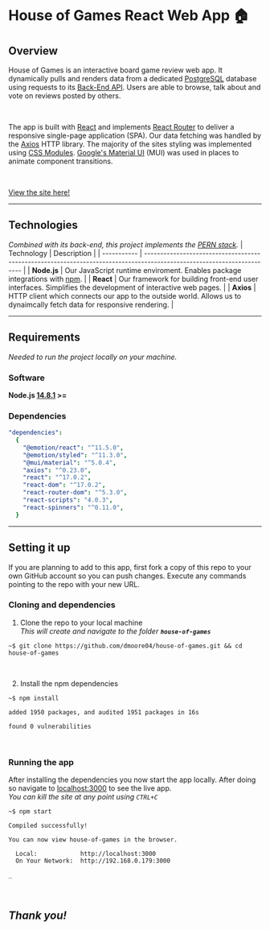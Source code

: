 # House of Games React Web App 🏠

## Overview

House of Games is an interactive board game review web app. It dynamically pulls and renders data from a dedicated [PostgreSQL](https://www.postgresql.org/) database using requests to its [Back-End API](https://github.com/dmoore04/house-of-games-API). Users are able to browse, talk about and vote on reviews posted by others.

</br>

The app is built with [React](https://reactjs.org/) and implements [React Router](https://reactrouter.com/web/guides/quick-start) to deliver a responsive single-page application (SPA). Our data fetching was handled by the [Axios](https://axios-http.com/) HTTP library. The majority of the sites styling was implemented using [CSS Modules](https://github.com/css-modules/css-modules). [Google's Material UI](https://mui.com/) (MUI) was used in places to animate component transitions.

</br>

[View the site here!](https://gamehaus.netlify.app/)

---

## Technologies

_Combined with its back-end, this project implements the [PERN stack](https://www.geeksforgeeks.org/what-is-pern-stack/)._
| Technology | Description |
| ----------- | ---------------------------------------------------------------------------------------------------------------------- |
| **Node.js** | Our JavaScript runtime enviroment. Enables package integrations with [npm](https://www.npmjs.com/). |
| **React** | Our framework for building front-end user interfaces. Simplifies the development of interactive web pages. |
| **Axios** | HTTP client which connects our app to the outside world. Allows us to dynaimcally fetch data for responsive rendering. |

---

## Requirements

_Needed to run the project locally on your machine._

### Software

**Node.js [14.8.1](https://nodejs.org/en/download/) >=**

### Dependencies

```yaml
"dependencies":
  {
    "@emotion/react": "^11.5.0",
    "@emotion/styled": "^11.3.0",
    "@mui/material": "^5.0.4",
    "axios": "^0.23.0",
    "react": "^17.0.2",
    "react-dom": "^17.0.2",
    "react-router-dom": "^5.3.0",
    "react-scripts": "4.0.3",
    "react-spinners": "^0.11.0",
  }
```

---

## Setting it up

If you are planning to add to this app, first fork a copy of this repo to your own GitHub account so you can push changes. Execute any commands pointing to the repo with your new URL.

### Cloning and dependencies

1. Clone the repo to your local machine </br>
   _This will create and navigate to the folder **`house-of-games`**_

```shell
~$ git clone https://github.com/dmoore04/house-of-games.git && cd house-of-games
```

</br>

2. Install the npm dependencies </br>

```shell
~$ npm install

added 1950 packages, and audited 1951 packages in 16s

found 0 vulnerabilities
```

</br>

### Running the app

After installing the dependencies you now start the app locally. After doing so navigate to [localhost:3000](http://localhost:3000) to see the live app.</br>
_You can kill the site at any point using `CTRL+C`_

```shell
~$ npm start

Compiled successfully!

You can now view house-of-games in the browser.

  Local:            http://localhost:3000
  On Your Network:  http://192.168.0.179:3000

_
```

</br>

## **_Thank you!_**
